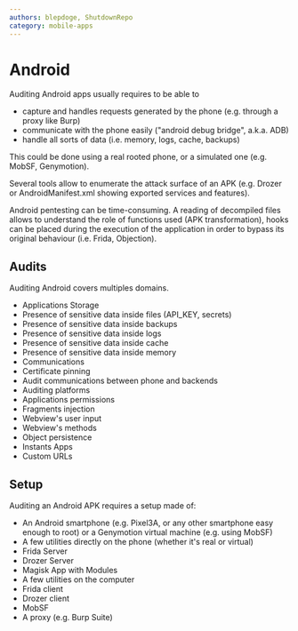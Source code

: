 ```yaml
---
authors: blepdoge, ShutdownRepo
category: mobile-apps
---
```


# Android

Auditing Android apps usually requires to be able to 

* capture and handles requests generated by the phone (e.g. through a proxy like Burp)
* communicate with the phone easily ("android debug bridge", a.k.a. ADB)
* handle all sorts of data (i.e. memory, logs, cache, backups)

This could be done using a real rooted phone, or a simulated one (e.g. MobSF, Genymotion). 

Several tools allow to enumerate the attack surface of an APK (e.g. Drozer or AndroidManifest.xml showing exported services and features).

Android pentesting can be time-consuming. A reading of decompiled files allows to understand the role of functions used (APK transformation), hooks can be placed during the execution of the application in order to bypass its original behaviour (i.e. Frida, Objection).

## Audits

Auditing Android covers multiples domains.

* Applications Storage
 * Presence of sensitive data inside files (API_KEY, secrets)
 * Presence of sensitive data inside backups
 * Presence of sensitive data inside logs
 * Presence of sensitive data inside cache
 * Presence of sensitive data inside memory
* Communications
 * Certificate pinning
 * Audit communications between phone and backends
* Auditing platforms
 * Applications permissions
 * Fragments injection
 * Webview's user input
 * Webview's methods
 * Object persistence
 * Instants Apps
 * Custom URLs

## Setup

Auditing an Android APK requires a setup made of:

* An Android smartphone (e.g. Pixel3A, or any other smartphone easy enough to root) or a Genymotion virtual machine (e.g. using MobSF)
* A few utilities directly on the phone (whether it's real or virtual) 
 * Frida Server
 * Drozer Server
 * Magisk App with Modules
* A few utilities on the computer 
 * Frida client
 * Drozer client
 * MobSF
 * A proxy (e.g. Burp Suite)